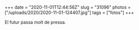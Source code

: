 +++
date = "2020-11-01T12:44:56Z"
slug = "31096"
photos = ["/uploads/2020/2020-11-01-124407.jpg"]
tags = ["fotos"]
+++

El futur passa molt de pressa.

<img alt="" src="/uploads/2020/2020-11-01-124407.jpg">
